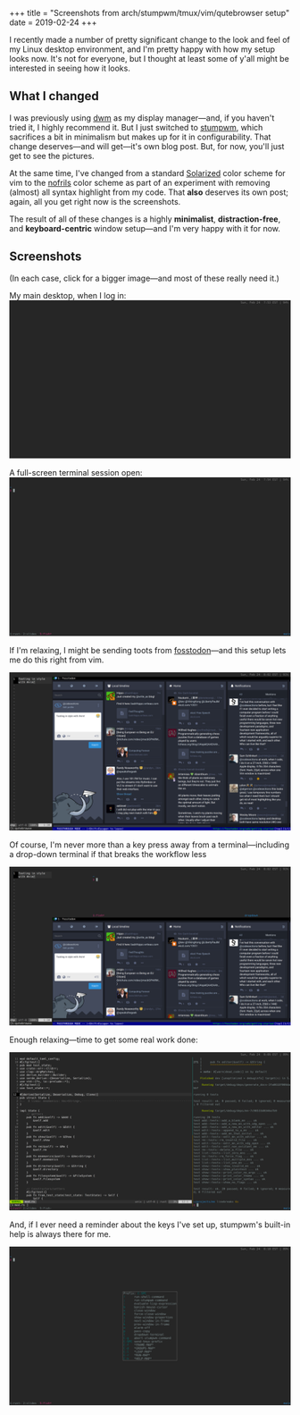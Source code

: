 +++
title = "Screenshots from arch/stumpwm/tmux/vim/qutebrowser setup"
date = 2019-02-24
+++

I recently made a number of pretty significant change to the look and feel of my
Linux desktop environment, and I'm pretty happy with how my setup looks now.
It's not for everyone, but I thought at least some of y'all might be interested
in seeing how it looks.

## What I changed

I was previously using [dwm](https://dwm.suckless.org/) as my display manager—and, if you haven't tried it, I highly recommend it.  But I just 
switched to [stumpwm](https://stumpwm.github.io/), which sacrifices a bit in 
minimalism but makes up for it in configurability.  That change deserves—and
will get—it's own blog post.  But, for now, you'll just get to see the 
pictures.

At the same time, I've changed from a standard [Solarized](https://ethanschoonover.com/solarized/) color scheme for vim to the [nofrils](https://www.robertmelton.com/posts/syntax-highlighting-off/) color scheme as part of an experiment with removing (almost) all syntax highlight from my code.  That **also** deserves its own post; again, all you get right now is the 
screenshots.

The result of all of these changes is a highly **minimalist**, **distraction-free**, and **keyboard-centric** window setup—and I'm very happy with it for now.

## Screenshots

(In each case, click for a bigger image—and most of these really need it.) 

My main desktop, when I log in:
[![screenshot of my default desktop](desktop.png)](desktop.png)

<!-- more -->

A full-screen terminal session open:
[![screenshot of my terminal](terminal.png)](terminal.png)

If I'm relaxing, I might be sending toots from [fosstodon](https://fosstodon.org)—and this setup lets me do this right from vim.

[![screenshot of qutebrowser/vim](qutebrowser.png)](quebrowser.png)

Of course, I'm never more than a key press away from a terminal—including a drop-down terminal if that breaks the workflow less

[![screenshot of dropdown terminal](qutebrowser_dropdown.png)](quebrowser_dropdown.png)


Enough relaxing—time to get some real work done:


[![screenshot of tmux with multiple windows open](work.png)](work.png)

And, if I ever need a reminder about the keys I've set up, stumpwm's built-in 
help is always there for me.


[![screenshot of stumpwm's help](keys.png)](keys.png)

